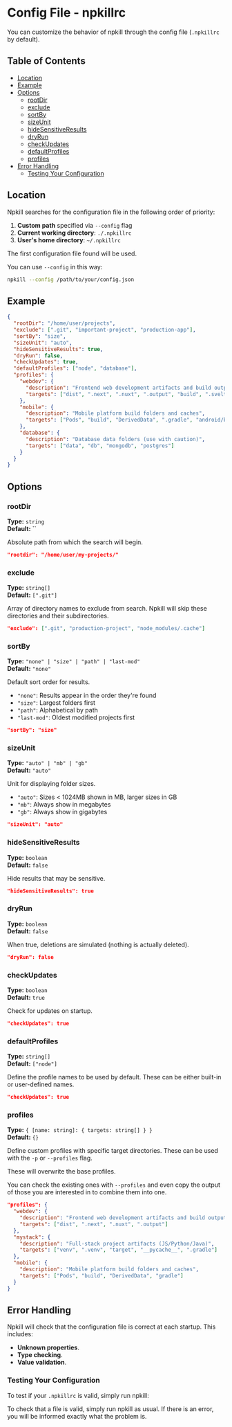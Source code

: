 # Config File - npkillrc

You can customize the behavior of npkill through the config file (`.npkillrc` by default).

## Table of Contents

- [Location](#location)
- [Example](#example)
- [Options](#options)
  - [rootDir](#rootDir)
  - [exclude](#exclude)
  - [sortBy](#sortby)
  - [sizeUnit](#sizeunit)
  - [hideSensitiveResults](#hidesensitiveresults)
  - [dryRun](#dryrun)
  - [checkUpdates](#checkupdates)
  - [defaultProfiles](#defaultProfiles)
  - [profiles](#profiles)
- [Error Handling](#error-handling)
  - [Testing Your Configuration](#testing-your-configuration)

## Location

Npkill searches for the configuration file in the following order of priority:

1. **Custom path** specified via `--config` flag
2. **Current working directory**: `./.npkillrc`
3. **User's home directory**: `~/.npkillrc`

The first configuration file found will be used.

You can use `--config` in this way:

```bash
npkill --config /path/to/your/config.json
```

## Example

```json
{
  "rootDir": "/home/user/projects",
  "exclude": [".git", "important-project", "production-app"],
  "sortBy": "size",
  "sizeUnit": "auto",
  "hideSensitiveResults": true,
  "dryRun": false,
  "checkUpdates": true,
  "defaultProfiles": ["node", "database"],
  "profiles": {
    "webdev": {
      "description": "Frontend web development artifacts and build outputs",
      "targets": ["dist", ".next", ".nuxt", ".output", "build", ".svelte-kit"]
    },
    "mobile": {
      "description": "Mobile platform build folders and caches",
      "targets": ["Pods", "build", "DerivedData", ".gradle", "android/build"]
    },
    "database": {
      "description": "Database data folders (use with caution)",
      "targets": ["data", "db", "mongodb", "postgres"]
    }
  }
}
```

## Options

### rootDir

**Type:** `string`  
**Default:** ``

Absolute path from which the search will begin.

```json
"rootdir": "/home/user/my-projects/"
```

### exclude

**Type:** `string[]`  
**Default:** `[".git"]`

Array of directory names to exclude from search. Npkill will skip these directories and their subdirectories.

```json
"exclude": [".git", "production-project", "node_modules/.cache"]
```

### sortBy

**Type:** `"none" | "size" | "path" | "last-mod"`  
**Default:** `"none"`

Default sort order for results.

- `"none"`: Results appear in the order they're found
- `"size"`: Largest folders first
- `"path"`: Alphabetical by path
- `"last-mod"`: Oldest modified projects first

```json
"sortBy": "size"
```

### sizeUnit

**Type:** `"auto" | "mb" | "gb"`  
**Default:** `"auto"`

Unit for displaying folder sizes.

- `"auto"`: Sizes < 1024MB shown in MB, larger sizes in GB
- `"mb"`: Always show in megabytes
- `"gb"`: Always show in gigabytes

```json
"sizeUnit": "auto"
```

### hideSensitiveResults

**Type:** `boolean`  
**Default:** `false`

Hide results that may be sensitive.

```json
"hideSensitiveResults": true
```

### dryRun

**Type:** `boolean`  
**Default:** `false`

When true, deletions are simulated (nothing is actually deleted).

```json
"dryRun": false
```

### checkUpdates

**Type:** `boolean`  
**Default:** `true`

Check for updates on startup.

```json
"checkUpdates": true
```

### defaultProfiles

**Type:** `string[]`  
**Default:** `["node"]`

Define the profile names to be used by default. These can be either built-in or user-defined names.

```json
"checkUpdates": true
```

### profiles

**Type:** `{ [name: string]: { targets: string[] } }`  
**Default:** `{}`

Define custom profiles with specific target directories. These can be used with the `-p` or `--profiles` flag.

These will overwrite the base profiles.

You can check the existing ones with `--profiles` and even copy the output of those you are interested in to combine them into one.

```json
"profiles": {
  "webdev": {
    "description": "Frontend web development artifacts and build outputs",
    "targets": ["dist", ".next", ".nuxt", ".output"]
  },
  "mystack": {
    "description": "Full-stack project artifacts (JS/Python/Java)",
    "targets": ["venv", ".venv", "target", "__pycache__", ".gradle"]
  },
  "mobile": {
    "description": "Mobile platform build folders and caches",
    "targets": ["Pods", "build", "DerivedData", "gradle"]
  }
}
```

## Error Handling

Npkill will check that the configuration file is correct at each startup. This includes:

- **Unknown properties**.
- **Type checking**.
- **Value validation**.

### Testing Your Configuration

To test if your `.npkillrc` is valid, simply run npkill:

To check that a file is valid, simply run npkill as usual. If there is an error, you will be informed exactly what the problem is.
